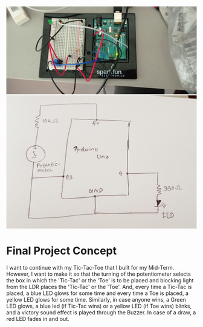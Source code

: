 # 

![](picture1.jpg)
![](schematic1.jpg)

# Final Project Concept

I want to continue with my Tic-Tac-Toe that I built for my Mid-Term. However, I want to make it so that the turning of the potentiometer selects the box in which the 'Tic-Tac' or the 'Toe' is to be placed and blocking light from the LDR places the 'Tic-Tac' or the 'Toe'. And, every time a Tic-Tac is placed, a blue LED glows for some time and every time a Toe is placed, a yellow LED glows for some time. Similarly, in case anyone wins, a Green LED glows, a blue led (if Tic-Tac wins) or a yellow LED (if Toe wins) blinks, and a victory sound effect is played through the Buzzer. In case of a draw, a red LED fades in and out.
